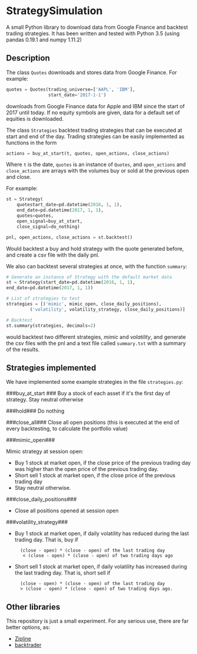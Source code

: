 # StrategySimulation #

A small Python library to download data from Google Finance and backtest trading strategies. It has been written and tested with Python 3.5 (using pandas 0.19.1 and numpy 1.11.2)

## Description ##

The class ```Quotes``` downloads and stores data from Google Finance. For example:

```python
quotes = Quotes(trading_universe=['AAPL', 'IBM'], 
				start_date='2017-1-1')
```

downloads from Google Finance data for Apple and IBM since the start of 2017 until today. If no equity symbols are given, data for a default set of equities is downloaded.

The class ```Strategies``` backtest trading strategies that can be executed at start and end of the day. Trading strategies can be easily implemented as functions in the form

```python
actions = buy_at_start(t, quotes, open_actions, close_actions)
```

Where ```t``` is the date, ```quotes``` is an instance of ```Quotes```, and ```open_actions``` and ```close_actions``` are arrays with the volumes buy or sold at the previous open and close.

For example:

```python
st = Strategy(
	quotestart_date=pd.datetime(2016, 1, 1), 
	end_date=pd.datetime(2017, 1, 1), 
	quotes=quotes, 
	open_signal=buy_at_start, 
	close_signal=do_nothing)

pnl, open_actions, close_actions = st.backtest()
```

Would backtest a buy and hold strategy with the quote generated before, and create a csv file with the daily pnl.


We also can backtest several strategies at once, with the function ```summary```:

```python
# Generate an instance of Strategy with the default market data
st = Strategy(start_date=pd.datetime(2016, 1, 1), 
end_date=pd.datetime(2017, 1, 1))

# List of strategies to test
strategies = [('mimic', mimic_open, close_daily_positions),
         ('volatility', volatility_strategy, close_daily_positions)]

# Backtest
st.summary(strategies, decimals=2)
```

would backtest two different strategies, *mimic* and *volatility*, and generate the csv files with the pnl and a text file called ```summary.txt``` with a summary of the results.

## Strategies implemented ##

We have implemented some example strategies in the file ```strategies.py```:

###buy\_at\_start ###
 Buy a stock of each asset if it's the first day of strategy. Stay neutral otherwise
 
###hold###
Do nothing

###close_all###
Close all open positions (this is executed at the end of every backtesting, to calculate the portfolio value)

###mimic_open###

Mimic strategy at session open:
    
* Buy 1 stock at market open, if the close price of the previous trading day was higher than the open price of the previous trading day. 
* Short sell 1 stock at market open, if the close price of the previous trading day
* Stay neutral otherwise.

###close\_daily\_positions###
* Close all positions opened at session open

###volatility_strategy###

* Buy 1 stock at market open, if daily volatility has reduced during the last trading day. That is, buy if
	
		(close - open) * (close - open) of the last trading day
		 < (close - open) * (close - open) of two trading days ago
                

* Short sell 1 stock at market open, if daily volatility has increased during the last trading day. That is, short sell if
                
 		(close - open) * (close - open) of the last trading day 
 		> (close - open) * (close - open) of two trading days ago.
 		
## Other libraries ##

This repository is just a small experiment. For any serious use, there are far better options, as:

* [Zipline](https://github.com/quantopian/zipline)
* [backtrader](https://github.com/mementum/backtrader)
 		
 


